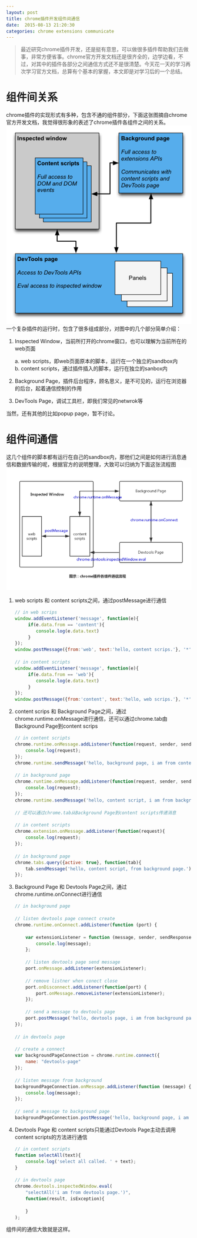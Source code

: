 ```yaml
---
layout: post
title: chrome插件开发组件间通信
date:  2015-08-13 21:20:30
categories: chrome extensions communicate
---
```


> 最近研究chrome插件开发，还是挺有意思，可以做很多插件帮助我们去做事，非常方便省事。chrome官方开发文档还是很齐全的，边学边看，不过，对其中的插件各部分之间通信方式还不是很清楚。今天花一天的学习再次学习官方文档，总算有个基本的掌握，本文即是对学习后的一个总结。

# 组件间关系

chrome插件的实现形式有多种，包含不通的组件部分，下面这张图摘自chrome官方开发文档，我觉得很形象的表述了chrome插件各组件之间的关系。
![img-devtools-extension][img-devtools-extension]  
一个复杂插件的运行时，包含了很多组成部分，对图中的几个部分简单介绍：  

1. Inspected Window，当前所打开的chrome窗口，也可以理解为当前所在的web页面 

    a. web scripts，即web页面原本的脚本，运行在一个独立的sandbox内  
    b. content scripts，通过插件插入的脚本，运行在独立的sanbox内  

2. Background Page，插件后台程序，顾名思义，是不可见的，运行在浏览器的后台，起着通信控制的作用 
3. DevTools Page，调试工具栏，即我们常见的netwrok等 

当然，还有其他的比如popup page，暂不讨论。

# 组件间通信

这几个组件的脚本都有运行在自己的sandbox内，那他们之间是如何进行消息通信和数据传输的呢，根据官方的说明整理，大致可以归纳为下面这张流程图
![img-message][img-message]

1. web scripts 和 content scripts之间，通过postMessage进行通信
    
    ```javascript
    // in web scrips
    window.addEventListener('message', function(e){
         if(e.data.from == 'content'){
            console.log(e.data.text)
         }
    });
    window.postMessage({from:'web', text:'hello, content scrips.'}, '*');

    // in content scripts
    window.addEventListener('message', function(e){
         if(e.data.from == 'web'){
            console.log(e.data.text)
         }
    });
    window.postMessage({from:'content', text:'hello, web scrips.'}, '*');
    ```
2. content scrips 和 Background Page之间，通过chrome.runtime.onMessage进行通信，还可以通过chrome.tab由Background Page到content scrips

    ```javascript
    // in content scripts
    chrome.runtime.onMessage.addListener(function(request, sender, sendResponse) {
        console.log(request);
    });
    chrome.runtime.sendMessage('hello, background page, i am from content script.');

    // in background page
    chrome.runtime.onMessage.addListener(function(request, sender, sendResponse) {
        console.log(request);
    });
    chrome.runtime.sendMessage('hello, content script, i am from background page.');

    // 还可以通过chrome.tab从Background Page到content scripts传递消息

    // in content scripts
    chrome.extension.onMessage.addListener(function(request){
        console.log(request); 
    });

    // in background page
    chrome.tabs.query({active: true}, function(tab){
        tab.sendMessage('hello, content script, from background page.');
    });
    ```
3. Background Page 和 Devtools Page之间，通过chrome.runtime.onConnect进行通信

    ```javascript
    // in background page

    // listen devtools page connect create
    chrome.runtime.onConnect.addListener(function (port) {

        var extensionListener = function (message, sender, sendResponse) {
            console.log(message);
        };

        // listen devtools page send message
        port.onMessage.addListener(extensionListener);

        // remove listner when conect close
        port.onDisconnect.addListener(function(port) {
            port.onMessage.removeListener(extensionListener);
        });

        // send a message to devtools page
        port.postMessage('hello, devtools page, i am from background page.');
    });
    
    // in devtools page

    // create a connect
    var backgroundPageConnection = chrome.runtime.connect({
        name: "devtools-page"
    });

    // listen message from background
    backgroundPageConnection.onMessage.addListener(function (message) {
        console.log(message);
    });

    // send a message to background page
    backgroundPageConnection.postMessage('hello, background page, i am from devtolls page.');
    ```
4. Devtools Page 和 content scripts只能通过Devtools Page主动去调用content scripts的方法进行通信
    
    ```javascript
    // in content scripts
    function selectAll(text){
        console.log('select all called. ' + text);
    }

    // in devtools page
    chrome.devtools.inspectedWindow.eval(
        "selectAll('i am from devtools page.')",
        function(result, isException){

        }
    );
    ```

组件间的通信大致就是这样。

[img-devtools-extension]: /assets/images/chrome/devtools-extension.png
[img-message]: /assets/images/chrome/message.png
